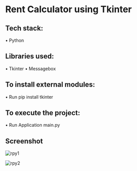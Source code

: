 # Rent Calculator using Tkinter


## Tech stack:
• Python


## Libraries used:
• Tkinter
• Messagebox

## To install external modules:
• Run pip install tkinter

## To execute the project:
• Run Application main.py

## Screenshot

![rpy1](https://github.com/user-attachments/assets/8e02c4da-1b28-4f38-a25c-9a5287f2426d)

![rpy2](https://github.com/user-attachments/assets/c57c903c-f574-4336-b1ee-91663476d793)


